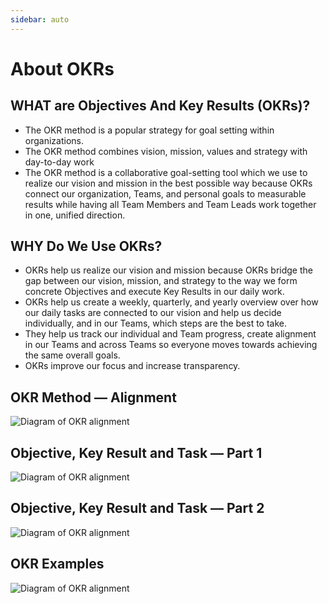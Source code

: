 ```yaml
---
sidebar: auto
---
```


# About OKRs

## WHAT are Objectives And Key Results (OKRs)?

-   The OKR method is a popular strategy for goal setting within organizations.
-   The OKR method combines vision, mission, values and strategy with day-to-day work
-   The OKR method is a collaborative goal-setting tool which we use to realize our vision and mission in the best
    possible way because OKRs connect our organization, Teams, and personal goals to measurable results while having all
    Team Members and Team Leads work together in one, unified direction.

## WHY Do We Use OKRs?

-   OKRs help us realize our vision and mission because OKRs bridge the gap between our vision, mission, and strategy to
    the way we form concrete Objectives and execute Key Results in our daily work.
-   OKRs help us create a weekly, quarterly, and yearly overview over how our daily tasks are connected to our vision and
    help us decide individually, and in our Teams, which steps are the best to take.
-   They help us track our individual and Team progress, create alignment in our Teams and across Teams so everyone moves
    towards achieving the same overall goals.
-   OKRs improve our focus and increase transparency.

## OKR Method — Alignment

![Diagram of OKR alignment](/5-alignment.svg)

## Objective, Key Result and Task — Part 1

![Diagram of OKR alignment](/6-okr-part-1.svg)

## Objective, Key Result and Task — Part 2

![Diagram of OKR alignment](/7-okr-part-2.svg)

## OKR Examples

![Diagram of OKR alignment](/8-okr-examples.svg)
